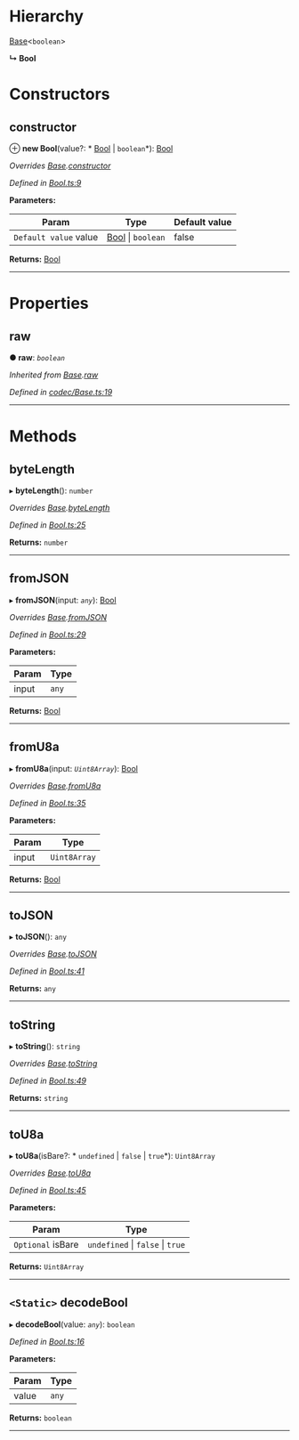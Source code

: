 

# Hierarchy

 [Base](_codec_base_.base.md)<`boolean`>

**↳ Bool**

# Constructors

<a id="constructor"></a>

##  constructor

⊕ **new Bool**(value?: * [Bool](_bool_.bool.md) &#124; `boolean`*): [Bool](_bool_.bool.md)

*Overrides [Base](_codec_base_.base.md).[constructor](_codec_base_.base.md#constructor)*

*Defined in [Bool.ts:9](https://github.com/polkadot-js/api/blob/6cfad07/packages/types/src/Bool.ts#L9)*

**Parameters:**

| Param | Type | Default value |
| ------ | ------ | ------ |
| `Default value` value |  [Bool](_bool_.bool.md) &#124; `boolean`| false |

**Returns:** [Bool](_bool_.bool.md)

___

# Properties

<a id="raw"></a>

##  raw

**● raw**: *`boolean`*

*Inherited from [Base](_codec_base_.base.md).[raw](_codec_base_.base.md#raw)*

*Defined in [codec/Base.ts:19](https://github.com/polkadot-js/api/blob/6cfad07/packages/types/src/codec/Base.ts#L19)*

___

# Methods

<a id="bytelength"></a>

##  byteLength

▸ **byteLength**(): `number`

*Overrides [Base](_codec_base_.base.md).[byteLength](_codec_base_.base.md#bytelength)*

*Defined in [Bool.ts:25](https://github.com/polkadot-js/api/blob/6cfad07/packages/types/src/Bool.ts#L25)*

**Returns:** `number`

___
<a id="fromjson"></a>

##  fromJSON

▸ **fromJSON**(input: *`any`*): [Bool](_bool_.bool.md)

*Overrides [Base](_codec_base_.base.md).[fromJSON](_codec_base_.base.md#fromjson)*

*Defined in [Bool.ts:29](https://github.com/polkadot-js/api/blob/6cfad07/packages/types/src/Bool.ts#L29)*

**Parameters:**

| Param | Type |
| ------ | ------ |
| input | `any` |

**Returns:** [Bool](_bool_.bool.md)

___
<a id="fromu8a"></a>

##  fromU8a

▸ **fromU8a**(input: *`Uint8Array`*): [Bool](_bool_.bool.md)

*Overrides [Base](_codec_base_.base.md).[fromU8a](_codec_base_.base.md#fromu8a)*

*Defined in [Bool.ts:35](https://github.com/polkadot-js/api/blob/6cfad07/packages/types/src/Bool.ts#L35)*

**Parameters:**

| Param | Type |
| ------ | ------ |
| input | `Uint8Array` |

**Returns:** [Bool](_bool_.bool.md)

___
<a id="tojson"></a>

##  toJSON

▸ **toJSON**(): `any`

*Overrides [Base](_codec_base_.base.md).[toJSON](_codec_base_.base.md#tojson)*

*Defined in [Bool.ts:41](https://github.com/polkadot-js/api/blob/6cfad07/packages/types/src/Bool.ts#L41)*

**Returns:** `any`

___
<a id="tostring"></a>

##  toString

▸ **toString**(): `string`

*Overrides [Base](_codec_base_.base.md).[toString](_codec_base_.base.md#tostring)*

*Defined in [Bool.ts:49](https://github.com/polkadot-js/api/blob/6cfad07/packages/types/src/Bool.ts#L49)*

**Returns:** `string`

___
<a id="tou8a"></a>

##  toU8a

▸ **toU8a**(isBare?: * `undefined` &#124; `false` &#124; `true`*): `Uint8Array`

*Overrides [Base](_codec_base_.base.md).[toU8a](_codec_base_.base.md#tou8a)*

*Defined in [Bool.ts:45](https://github.com/polkadot-js/api/blob/6cfad07/packages/types/src/Bool.ts#L45)*

**Parameters:**

| Param | Type |
| ------ | ------ |
| `Optional` isBare |  `undefined` &#124; `false` &#124; `true`|

**Returns:** `Uint8Array`

___
<a id="decodebool"></a>

## `<Static>` decodeBool

▸ **decodeBool**(value: *`any`*): `boolean`

*Defined in [Bool.ts:16](https://github.com/polkadot-js/api/blob/6cfad07/packages/types/src/Bool.ts#L16)*

**Parameters:**

| Param | Type |
| ------ | ------ |
| value | `any` |

**Returns:** `boolean`

___

